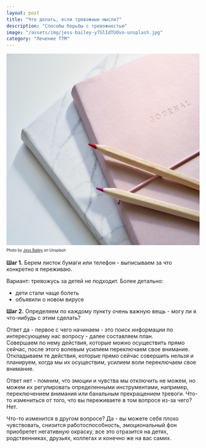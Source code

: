 ```yaml
---
layout: post
title: "Что делать, если тревожные мысли?"
description: "Способы борьбы с тревожностью"
image: "/assets/img/jess-bailey-y7GlIdTUOvo-unsplash.jpg"
category: "Лечение ТТМ"
---
```

<img 
    src="/assets/img/jess-bailey-y7GlIdTUOvo-unsplash.jpg" 
    alt="тревожные мысли"
    width="667" height="500"
    class="mb-0">
<sup><sub>
Photo by <a href="https://unsplash.com/@jessbaileydesigns" rel="nofollow" >Jess Bailey</a> on Unsplash
</sub></sup>


**Шаг 1.** Берем листок бумаги или телефон - выписываем за что конкретно я переживаю. 

Вариант: тревожусь за детей не подходит. Более детально:  
- дети стали чаще болеть
- объявили о новом вирусе

**Шаг 2.** Определяем по каждому пункту очень важную вещь - могу ли я что-нибудь с этим сделать?

Ответ да - первое с чего начинаем - это поиск информации по интересующему нас вопросу - далее составляем план.  
Совершаем по нему действия, которые можно осуществить прямо сейчас, после этого волевым усилием переключаем свое внимание. 
Откладываем те действия, которые прямо сейчас совершить нельзя и планируем, когда мы их осуществим, усилием воли переключаем свое внимание.

Ответ нет - помним, что эмоции и чувства мы отключить не можем, но можем их регулировать определенными инструментами, 
например, переключением внимания или банальным прекращением тревоги. Что-то измениться от того, что вы переживаете в том вопросе из-за чего? Нет. 

Что-то изменится в другом вопросе? Да - вы можете себя плохо чувствовать, снизится работоспособность, 
эмоциональный фон приобретет негативную окраску, все это отразится на детях, родственниках, друзьях, коллегах и конечно же на вас самих.
